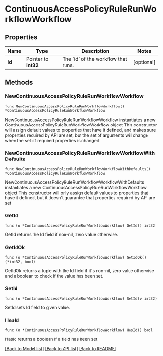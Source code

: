 # ContinuousAccessPolicyRuleRunWorkflowWorkflow

## Properties

Name | Type | Description | Notes
------------ | ------------- | ------------- | -------------
**Id** | Pointer to **int32** | The &#x60;id&#x60; of the workflow that runs. | [optional] 

## Methods

### NewContinuousAccessPolicyRuleRunWorkflowWorkflow

`func NewContinuousAccessPolicyRuleRunWorkflowWorkflow() *ContinuousAccessPolicyRuleRunWorkflowWorkflow`

NewContinuousAccessPolicyRuleRunWorkflowWorkflow instantiates a new ContinuousAccessPolicyRuleRunWorkflowWorkflow object
This constructor will assign default values to properties that have it defined,
and makes sure properties required by API are set, but the set of arguments
will change when the set of required properties is changed

### NewContinuousAccessPolicyRuleRunWorkflowWorkflowWithDefaults

`func NewContinuousAccessPolicyRuleRunWorkflowWorkflowWithDefaults() *ContinuousAccessPolicyRuleRunWorkflowWorkflow`

NewContinuousAccessPolicyRuleRunWorkflowWorkflowWithDefaults instantiates a new ContinuousAccessPolicyRuleRunWorkflowWorkflow object
This constructor will only assign default values to properties that have it defined,
but it doesn't guarantee that properties required by API are set

### GetId

`func (o *ContinuousAccessPolicyRuleRunWorkflowWorkflow) GetId() int32`

GetId returns the Id field if non-nil, zero value otherwise.

### GetIdOk

`func (o *ContinuousAccessPolicyRuleRunWorkflowWorkflow) GetIdOk() (*int32, bool)`

GetIdOk returns a tuple with the Id field if it's non-nil, zero value otherwise
and a boolean to check if the value has been set.

### SetId

`func (o *ContinuousAccessPolicyRuleRunWorkflowWorkflow) SetId(v int32)`

SetId sets Id field to given value.

### HasId

`func (o *ContinuousAccessPolicyRuleRunWorkflowWorkflow) HasId() bool`

HasId returns a boolean if a field has been set.


[[Back to Model list]](../README.md#documentation-for-models) [[Back to API list]](../README.md#documentation-for-api-endpoints) [[Back to README]](../README.md)


